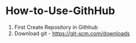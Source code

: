 # How-to-Use-GithHub
1. First Create Repository in Githhub
2. Download git - https://git-scm.com/downloads
